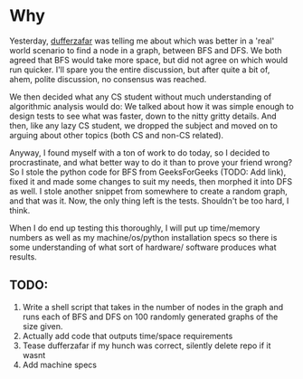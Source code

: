 # Why

Yesterday, [dufferzafar](github.com/dufferzafar) was telling me about which was better in a 'real' world scenario to find a node in a graph, between BFS and DFS. We both agreed that BFS would take more space, but did not agree on which would run quicker. I'll spare you the entire discussion, but after quite a bit of, ahem, polite discussion, no consensus was reached.

We then decided what any CS student without much understanding of algorithmic analysis would do: We talked about how it was simple enough to design tests to see what was faster, down to the nitty gritty details. And then, like any lazy CS student, we dropped the subject and moved on to arguing about other topics (both CS and non-CS related).

Anyway, I found myself with a ton of work to do today, so I decided to procrastinate, and what better way to do it than to prove your friend wrong? So I stole the python code for BFS from GeeksForGeeks (TODO: Add link), fixed it and made some changes to suit my needs, then morphed it into DFS as well. I stole another snippet from somewhere to create a random graph, and that was it. Now, the only thing left is the tests. Shouldn't be too hard, I think.

When I do end up testing this thoroughly, I will put up time/memory numbers as well as my machine/os/python installation specs so there is some understanding of what sort of hardware/ software produces what results.

## TODO:

1. Write a shell script that takes in the number of nodes in the graph and runs each of BFS and DFS on 100 randomly generated graphs of the size given.
2. Actually add code that outputs time/space requirements
3. Tease dufferzafar if my hunch was correct, silently delete repo if it wasnt
4. Add machine specs
